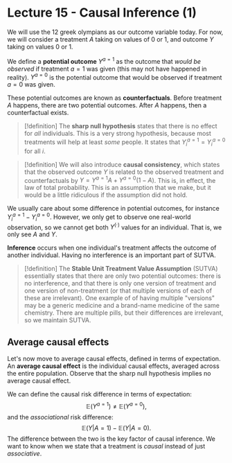 # Lecture 15 - Causal Inference (1)

We will use the 12 greek olympians as our outcome variable today. For now, we will consider a treatment $A$ taking on values of 0 or 1, and outcome $Y$ taking on values 0 or 1.

We define a **potential outcome** $Y^{a=1}$ as the outcome that *would be observed* if treatment $a=1$ was given (this may not have happened in reality). $Y^{a=0}$ is the potential outcome that would be observed if treatment $a=0$ was given.

These potential outcomes are known as **counterfactuals**. Before treatment $A$ happens, there are two potential outcomes. After $A$ happens, then a counterfactual exists.

> [!definition]
> The **sharp null hypothesis** states that there is no effect for *all* individuals. This is a very strong hypothesis, because most treatments will help at least *some* people. It states that $Y_i^{a=1}=Y_i^{a=0}$ for all $i$.

> [!definition]
> We will also introduce **causal consistency**, which states that the observed outcome $Y$ is related to the observed treatment and counterfactuals by $Y = Y^{a=1}A + Y^{a=0}(1-A)$. This is, in effect, the law of total probability. This is an assumption that we make, but it would be a little ridiculous if the assumption did not hold.

We usually care about some difference in potential outcomes, for instance $Y_i^{a=1}-Y_i^{a=0}$. However, we only get to observe one real-world observation, so we cannot get both $Y^{(\cdot)}$ values for an individual. That is, we only see $A$ and $Y$.

**Inference** occurs when one individual's treatment affects the outcome of another individual. Having no interference is an important part of SUTVA.

> [!definition]
> The **Stable Unit Treatment Value Assumption** (SUTVA) essentially states that there are only two potential outcomes: there is no interference, and that there is only one version of treatment and one version of non-treatment (or that multiple versions of each of these are irrelevant). One example of of having multiple "versions" may be a generic medicine and a brand-name medicine of the same chemistry. There are multiple pills, but their differences are irrelevant, so we maintain SUTVA.

## Average causal effects

Let's now move to average causal effects, defined in terms of expectation. An **average causal effect** is the individual causal effects, averaged across the entire population. Observe that the sharp null hypothesis implies no average causal effect.

We can define the causal risk difference in terms of expectation:
$$
\mathbb{E}\left(Y^{a=1}\right) \ne \mathbb{E}\left(Y^{a=0}\right),
$$
and the *associational* risk difference:
$$
\mathbb{E}\left(Y|A=1\right) - \mathbb{E}\left(Y|A=0\right).
$$
The difference between the two is the key factor of causal inference. We want to know when we state that a treatment is *causal* instead of just *associative*.
